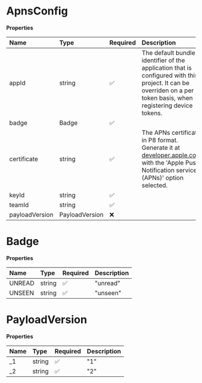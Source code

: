 # ApnsConfig

**Properties**

| Name           | Type           | Required | Description                                                                                                                                                                                            |
| :------------- | :------------- | :------- | :----------------------------------------------------------------------------------------------------------------------------------------------------------------------------------------------------- |
| appId          | string         | ✅       | The default bundle identifier of the application that is configured with this project. It can be overriden on a per token basis, when registering device tokens.                                       |
| badge          | Badge          | ✅       |                                                                                                                                                                                                        |
| certificate    | string         | ✅       | The APNs certificate in P8 format. Generate it at [developer.apple.com](https://developer.apple.com/account/resources/authkeys/add) with the 'Apple Push Notification service (APNs)' option selected. |
| keyId          | string         | ✅       |                                                                                                                                                                                                        |
| teamId         | string         | ✅       |                                                                                                                                                                                                        |
| payloadVersion | PayloadVersion | ❌       |                                                                                                                                                                                                        |

# Badge

**Properties**

| Name   | Type   | Required | Description |
| :----- | :----- | :------- | :---------- |
| UNREAD | string | ✅       | "unread"    |
| UNSEEN | string | ✅       | "unseen"    |

# PayloadVersion

**Properties**

| Name | Type   | Required | Description |
| :--- | :----- | :------- | :---------- |
| \_1  | string | ✅       | "1"         |
| \_2  | string | ✅       | "2"         |
